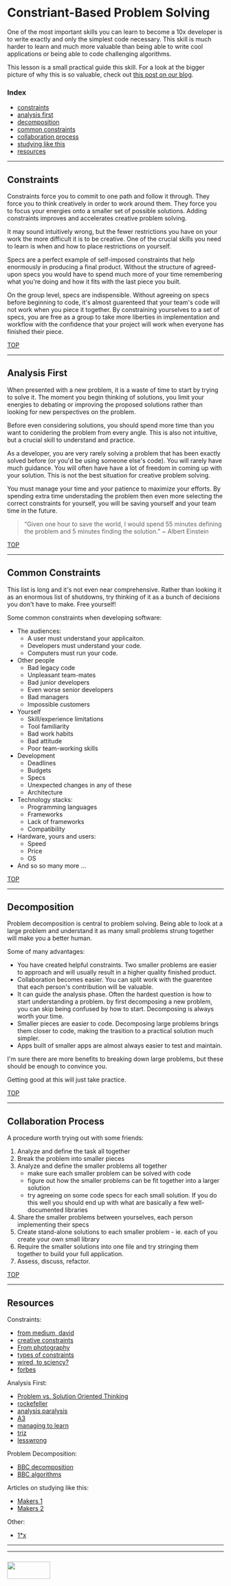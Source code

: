 # Constriant-Based Problem Solving

One of the most important skills you can learn to become a 10x developer is to write exactly and only the simplest code necessary.  This skill is much harder to learn and much more valuable than being able to write cool applications or being able to code challenging algorithms.

This lesson is a small practical guide this skill.  For a look at the bigger picture of why this is so valuable, check out [this post on our blog](http://elewa.education/2018/01/20/solution-design/).


### Index
* [constraints](#constraints)   
* [analysis first](#analysis-first)
* [decomposition](#decomposition)
* [common constraints](#common-constriants)  
* [collaboration process](#collaboration-process)  
* [studying like this](#studying-with-constraints) 
* [resources](#resources)
___
## Constraints

Constraints force you to commit to one path and follow it through.  They force you to think creatively in order to work around them.  They force you to focus your energies onto a smaller set of possible solutions. Adding constraints improves and accelerates creative problem solving.

It may sound intuitively wrong, but the fewer restrictions you have on your work the more difficult it is to be creative.  One of the crucial skills you need to learn is when and how to place restrictions on yourself.  

Specs are a perfect example of self-imposed constraints that help enormously in producing a final product.  Without the structure of agreed-upon specs you would have to spend much more of your time remembering what you're doing and how it fits with the last piece you built.  

On the group level, specs are indispensible.  Without agreeing on specs before beginning to code, it's almost guarenteed that your team's code will not work when you piece it together.  By constraining yourselves to a set of specs, you are free as a group to take more liberties in implementation and workflow with the confidence that your project will work when everyone has finished their piece.

[TOP](#index)
___
## Analysis First

When presented with a new problem, it is a waste of time to start by trying to solve it.  The moment you begin thinking of solutions, you limit your energies to debating or improving the proposed solutions rather than looking for new perspectives on the problem.

Before even considering solutions, you should spend more time than you want to conidering the problem from every angle. This is also not intuitive, but a crucial skill to understand and practice.

As a developer, you are very rarely solving a problem that has been exactly solved before (or you'd be using someone else's code).  You will rarely have much guidance.  You will often have have a lot of freedom in coming up with your solution.  This is not the best situation for creative problem solving.

You must manage your time and your patience to maximize your efforts.  By spending extra time understading the problem then even more selecting the correct constraints for yourself, you will be saving yourself and your team time in the future.

> “Given one hour to save the world, I would spend 55 minutes defining the problem and 5 minutes finding the solution.” ~ Albert Einstein

[TOP](#index)
___
## Common Constraints

This list is long and it's not even near comprehensive.  Rather than looking it as an enormous list of shutdowns, try thinking of it as a bunch of decisions you don't have to make.  Free yourself!



Some common constraints when developing software:
* The audiences:
  * A user must understand your applicaiton.
  * Developers must understand your code.
  * Computers must run your code.
* Other people
  * Bad legacy code
  * Unpleasant team-mates
  * Bad junior developers
  * Even worse senior developers
  * Bad managers
  * Impossible customers
* Yourself
  * Skill/experience limitations
  * Tool familiarity
  * Bad work habits
  * Bad attitude
  * Poor team-working skills
* Development
  * Deadlines
  * Budgets
  * Specs
  * Unexpected changes in any of these
  * Architecture 
* Technology stacks:
  * Programming languages
  * Frameworks 
  * Lack of frameworks
  * Compatibility
* Hardware, yours and users:
  * Speed
  * Price
  * OS
* And so so many more ...

[TOP](#index)
___
## Decomposition

Problem decomposition is central to problem solving.  Being able to look at a large problem and understand it as many small problems strung together will make you a better human.  

Some of many advantages:      
* You have created helpful constraints.  Two smaller problems are easier to approach and will usually result in a higher quality finished product.  
* Collaboration becomes easier. You can split work with the guarentee that each person's contribution will be valuable.  
* It can guide the analysis phase.  Often the hardest question is how to start understanding a problem. by first decomposing a new problem, you can skip being confused by how to start.  Decomposing is always worth your time.  
* Smaller pieces are easier to code.  Decomposing large problems brings them closer to code, making the trasition to a practical solution much simpler.  
* Apps built of smaller apps are almost always easier to test and maintain.  
  
I'm sure there are more benefits to breaking down large problems, but these should be enough to convince you.  

Getting good at this will just take practice.    
  
  
[TOP](#index)
___
## Collaboration Process

A procedure worth trying out with some friends:
1. Analyze and define the task all together
2. Break the problem into smaller pieces  
3. Analyze and define the smaller problems all together
    * make sure each smaller problem can be solved with code
    * figure out how the smaller problems can be fit together into a larger solution
    * try agreeing on some code specs for each small solution. If you do this well you should end up with what are basically a few well-documented libraries
4. Share the smaller problems between yourselves, each person implementing their specs
5. Create stand-alone solutions to each smaller problem - ie. each of you create your own small library
6. Require the smaller solutions into one file and try stringing them together to build your full application.
7. Assess, discuss, refactor.
    

[TOP](#index)
___
## Resources

Constraints:
* [from medium, david](https://medium.com/stanford-d-school/want-some-creativity-crank-up-the-constraints-5728a988a635)
* [creative constraints](https://ed.ted.com/lessons/the-power-of-creative-constraints-brandon-rodriguez)
* [From photography](http://erickimphotography.com/blog/2015/08/06/the-beauty-of-creative-constraints-in-photography/)
* [types of constraints](https://www.psychologytoday.com/blog/beautiful-minds/201108/does-creativity-require-constraints)
* [wired, to sciency?](https://www.wired.com/2011/11/need-to-create-get-a-constraint/)
* [forbes](https://www.forbes.com/sites/groupthink/2013/07/12/creativity-how-constraints-drive-genius/#3aab55e33d89)

Analysis First:
* [Problem vs. Solution Oriented Thinking](http://www.planetofsuccess.com/blog/2011/problem-vs-solution-focused-thinking/)
* [rockefeller](https://www.rockefellerfoundation.org/blog/defining-problem-find-solution/)
* [analysis paralysis](https://en.wikipedia.org/wiki/Analysis_paralysis)
* [A3](http://www.heitmanagement.com/blog/2013/08/a3-thinking-understand-problems-before-trying-to-solve-them/)
* [managing to learn](https://www.lean.org/events/mtl_foreword_intro_chapt_1and2.pdf)
* [triz](https://en.wikipedia.org/wiki/TRIZ)
* [lesswrong](http://lesswrong.com/lw/ka/hold_off_on_proposing_solutions/)

Problem Decomposition:
* [BBC decomposition](https://www.bbc.co.uk/education/guides/zqqfyrd/revision/3) 
* [BBC algorithms](https://www.bbc.co.uk/education/guides/zpp49j6/revision)

Articles on studying like this:
* [Makers 1](https://blog.makersacademy.com/coding-101-thinking-like-a-programmer-4fafd4a1e0f2)
* [Makers 2](http://blog.makersacademy.com/scientific-method-in-programming/)


Other:
* [1*x](http://wiki.c2.com/?DevelopersWithHighProductivityTenxHundredxThousandx)



  
___
___
### <a href="http://elewa.education/blog" target="_blank"><img src="https://user-images.githubusercontent.com/18554853/34921062-506450ae-f97d-11e7-875f-6feeb26ad72d.png" width="100" height="40"/></a>





